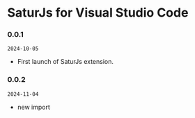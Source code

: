 # SaturJs for Visual Studio Code

### 0.0.1
`2024-10-05`

- First launch of SaturJs extension.

### 0.0.2
`2024-11-04`

- new import